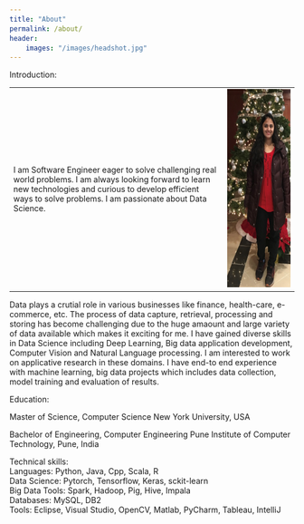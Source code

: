 ```yaml
---
title: "About"
permalink: /about/
header:
    images: "/images/headshot.jpg"
---
```

Introduction:
<p class="alignright">
    <table>
    <tbody>
        <tr>
            <td width=75% valign="middle">
                I am Software Engineer eager to solve challenging real world problems. I am always looking forward to learn new technologies and curious to develop efficient ways to solve problems. I am passionate about Data Science. 
            </td>
            <td width=25%>
                <img src="/images/headshot1.jpg" width="150" height="350"/>
            </td>
        </tr>
        </tbody>
    </table>
</p>

<style>
.alignright {
    text-align: right;
}
</style>



Data plays a crutial role in various businesses like finance, health-care, e-commerce, etc. The process of data capture, retrieval, processing and storing has become challenging due to the huge amaount and large variety of data available which makes it exciting for me. I have gained diverse skills in Data Science including Deep Learning, Big data application development, Computer Vision and Natural Language processing. I am interested to work on applicative research in these domains. I have end-to end experience with machine learning, big data projects which includes data collection, model training and evaluation of results. 

Education:

Master of Science, Computer Science
New York University, USA

Bachelor of Engineering, Computer Engineering
Pune Institute of Computer Technology, Pune, India

Technical skills:  
Languages: Python, Java, Cpp, Scala, R  
Data Science: Pytorch, Tensorflow, Keras, sckit-learn  
Big Data Tools: Spark, Hadoop, Pig, Hive, Impala  
Databases: MySQL, DB2  
Tools: Eclipse, Visual Studio, OpenCV, Matlab, PyCharm, Tableau, IntelliJ